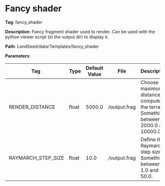 # Fancy shader

**Tag**: fancy_shader

**Description**: Fancy fragment shader used to render. Can be used with the python viewer script (in the output dir) to display it.

**Path**: LandSeed/data/Templates/fancy_shader

**Parameters**:

| Tag | Type | Default Value | File | Description |
|-|-|-|-|-|
| RENDER_DISTANCE | float | 5000.0 | /output.frag | Choose the maximum distance to compute the terrain. Something between 2000.0 and 10000.0. |
| RAYMARCH_STEP_SIZE | float | 10.0 | /output.frag | Define the Raymarch step size. Something between 1.0 and 50.0. |
